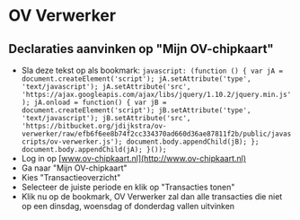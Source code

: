 OV Verwerker
============

Declaraties aanvinken op "Mijn OV-chipkaart"
--------------------------------------------

* Sla deze tekst op als bookmark: `javascript: (function () { var jA = document.createElement('script'); jA.setAttribute('type', 'text/javascript'); jA.setAttribute('src', 'https://ajax.googleapis.com/ajax/libs/jquery/1.10.2/jquery.min.js'); jA.onload = function() { var jB = document.createElement('script'); jB.setAttribute('type', 'text/javascript'); jB.setAttribute('src', 'https://bitbucket.org/jdijkstra/ov-verwerker/raw/efb6f6ee8b74f2cc334370ad660d36ae87811f2b/public/javascripts/ov-verwerker.js'); document.body.appendChild(jB); }; document.body.appendChild(jA); }());`
* Log in op [www.ov-chipkaart.nl](http://www.ov-chipkaart.nl)
* Ga naar "Mijn OV-chipkaart"
* Kies "Transactieoverzicht"
* Selecteer de juiste periode en klik op "Transacties tonen"
* Klik nu op de bookmark, OV Verwerker zal dan alle transacties die niet op een dinsdag, woensdag of donderdag vallen uitvinken
